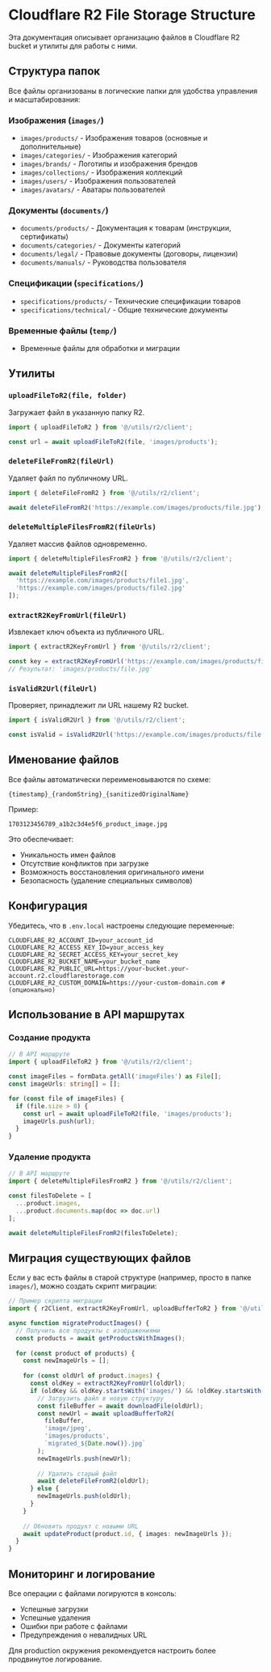 # Cloudflare R2 File Storage Structure

Эта документация описывает организацию файлов в Cloudflare R2 bucket и утилиты для работы с ними.

## Структура папок

Все файлы организованы в логические папки для удобства управления и масштабирования:

### Изображения (`images/`)
- `images/products/` - Изображения товаров (основные и дополнительные)
- `images/categories/` - Изображения категорий
- `images/brands/` - Логотипы и изображения брендов
- `images/collections/` - Изображения коллекций
- `images/users/` - Изображения пользователей
- `images/avatars/` - Аватары пользователей

### Документы (`documents/`)
- `documents/products/` - Документация к товарам (инструкции, сертификаты)
- `documents/categories/` - Документы категорий
- `documents/legal/` - Правовые документы (договоры, лицензии)
- `documents/manuals/` - Руководства пользователя

### Спецификации (`specifications/`)
- `specifications/products/` - Технические спецификации товаров
- `specifications/technical/` - Общие технические документы

### Временные файлы (`temp/`)
- Временные файлы для обработки и миграции

## Утилиты

### `uploadFileToR2(file, folder)`
Загружает файл в указанную папку R2.

```typescript
import { uploadFileToR2 } from '@/utils/r2/client';

const url = await uploadFileToR2(file, 'images/products');
```

### `deleteFileFromR2(fileUrl)`
Удаляет файл по публичному URL.

```typescript
import { deleteFileFromR2 } from '@/utils/r2/client';

await deleteFileFromR2('https://example.com/images/products/file.jpg');
```

### `deleteMultipleFilesFromR2(fileUrls)`
Удаляет массив файлов одновременно.

```typescript
import { deleteMultipleFilesFromR2 } from '@/utils/r2/client';

await deleteMultipleFilesFromR2([
  'https://example.com/images/products/file1.jpg',
  'https://example.com/images/products/file2.jpg'
]);
```

### `extractR2KeyFromUrl(fileUrl)`
Извлекает ключ объекта из публичного URL.

```typescript
import { extractR2KeyFromUrl } from '@/utils/r2/client';

const key = extractR2KeyFromUrl('https://example.com/images/products/file.jpg');
// Результат: 'images/products/file.jpg'
```

### `isValidR2Url(fileUrl)`
Проверяет, принадлежит ли URL нашему R2 bucket.

```typescript
import { isValidR2Url } from '@/utils/r2/client';

const isValid = isValidR2Url('https://example.com/images/products/file.jpg');
```

## Именование файлов

Все файлы автоматически переименовываются по схеме:
```
{timestamp}_{randomString}_{sanitizedOriginalName}
```

Пример:
```
1703123456789_a1b2c3d4e5f6_product_image.jpg
```

Это обеспечивает:
- Уникальность имен файлов
- Отсутствие конфликтов при загрузке
- Возможность восстановления оригинального имени
- Безопасность (удаление специальных символов)

## Конфигурация

Убедитесь, что в `.env.local` настроены следующие переменные:

```env
CLOUDFLARE_R2_ACCOUNT_ID=your_account_id
CLOUDFLARE_R2_ACCESS_KEY_ID=your_access_key
CLOUDFLARE_R2_SECRET_ACCESS_KEY=your_secret_key
CLOUDFLARE_R2_BUCKET_NAME=your_bucket_name
CLOUDFLARE_R2_PUBLIC_URL=https://your-bucket.your-account.r2.cloudflarestorage.com
CLOUDFLARE_R2_CUSTOM_DOMAIN=https://your-custom-domain.com # (опционально)
```

## Использование в API маршрутах

### Создание продукта
```typescript
// В API маршруте
import { uploadFileToR2 } from '@/utils/r2/client';

const imageFiles = formData.getAll('imageFiles') as File[];
const imageUrls: string[] = [];

for (const file of imageFiles) {
  if (file.size > 0) {
    const url = await uploadFileToR2(file, 'images/products');
    imageUrls.push(url);
  }
}
```

### Удаление продукта
```typescript
// В API маршруте
import { deleteMultipleFilesFromR2 } from '@/utils/r2/client';

const filesToDelete = [
  ...product.images,
  ...product.documents.map(doc => doc.url)
];

await deleteMultipleFilesFromR2(filesToDelete);
```

## Миграция существующих файлов

Если у вас есть файлы в старой структуре (например, просто в папке `images/`), можно создать скрипт миграции:

```typescript
// Пример скрипта миграции
import { r2Client, extractR2KeyFromUrl, uploadBufferToR2 } from '@/utils/r2/client';

async function migrateProductImages() {
  // Получить все продукты с изображениями
  const products = await getProductsWithImages();
  
  for (const product of products) {
    const newImageUrls = [];
    
    for (const oldUrl of product.images) {
      const oldKey = extractR2KeyFromUrl(oldUrl);
      if (oldKey && oldKey.startsWith('images/') && !oldKey.startsWith('images/products/')) {
        // Загрузить файл в новую структуру
        const fileBuffer = await downloadFile(oldUrl);
        const newUrl = await uploadBufferToR2(
          fileBuffer, 
          'image/jpeg',
          'images/products',
          `migrated_${Date.now()}.jpg`
        );
        newImageUrls.push(newUrl);
        
        // Удалить старый файл
        await deleteFileFromR2(oldUrl);
      } else {
        newImageUrls.push(oldUrl);
      }
    }
    
    // Обновить продукт с новыми URL
    await updateProduct(product.id, { images: newImageUrls });
  }
}
```

## Мониторинг и логирование

Все операции с файлами логируются в консоль:
- Успешные загрузки
- Успешные удаления
- Ошибки при работе с файлами
- Предупреждения о невалидных URL

Для production окружения рекомендуется настроить более продвинутое логирование.